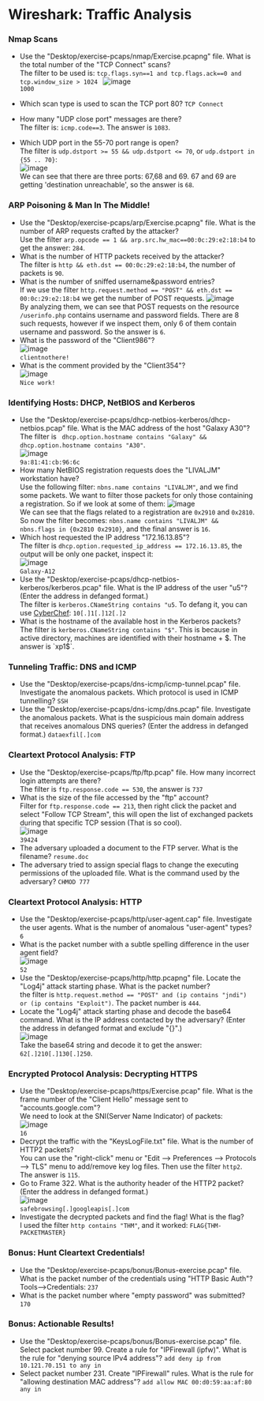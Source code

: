 # Wireshark: Traffic Analysis

### Nmap Scans
- Use the "Desktop/exercise-pcaps/nmap/Exercise.pcapng" file. What is the total number of the "TCP Connect" scans? <br />
The filter to be used is: `tcp.flags.syn==1 and tcp.flags.ack==0 and tcp.window_size > 1024 `
![image](https://github.com/user-attachments/assets/25440297-bea5-42af-91d3-aee1b3aa7428)<br />
`1000`

- Which scan type is used to scan the TCP port 80? `TCP Connect`
- How many "UDP close port" messages are there? <br />
The filter is: `icmp.code==3`. The answer is `1083`.
- Which UDP port in the 55-70 port range is open? <br />
The filter is `udp.dstport >= 55 && udp.dstport <= 70`, or `udp.dstport in {55 .. 70}`: <br />
![image](https://github.com/user-attachments/assets/df170f19-2ab3-4508-afc1-de7645371a9b)<br />
We can see that there are three ports: 67,68 and 69. 67 and 69 are getting 'destination unreachable', so the answer is `68`.


### ARP Poisoning & Man In The Middle!
- Use the "Desktop/exercise-pcaps/arp/Exercise.pcapng" file. What is the number of ARP requests crafted by the attacker? <br />
Use the filter `arp.opcode == 1 && arp.src.hw_mac==00:0c:29:e2:18:b4` to get the answer: `284`.
- What is the number of HTTP packets received by the attacker? <br />
The filter is `http && eth.dst == 00:0c:29:e2:18:b4`, the number of packets is `90`.
- What is the number of sniffed username&password entries? <br />
If we use the filter `http.request.method == "POST" && eth.dst == 00:0c:29:e2:18:b4` we get the number of POST requests. 
![image](https://github.com/user-attachments/assets/c9f7224a-9a19-4100-b45a-49a32a3877f5) <br />
By analyzing them, we can see that POST requests on the resource `/userinfo.php` contains username and password fields. There are 8 such requests, however if we inspect them, only 6 of them contain username and password. So the answer is `6`.
- What is the password of the "Client986"? <br />
![image](https://github.com/user-attachments/assets/874b593f-50b4-4ea3-9be8-6b0f54e5a038)<br />
`clientnothere!`
- What is the comment provided by the "Client354"? <br />
![image](https://github.com/user-attachments/assets/d8a0ef2d-a4cd-4a20-915d-fa63e6e9ae26) <br />
`Nice work!`

### Identifying Hosts: DHCP, NetBIOS and Kerberos
- Use the "Desktop/exercise-pcaps/dhcp-netbios-kerberos/dhcp-netbios.pcap" file. What is the MAC address of the host "Galaxy A30"? <br />
The filter is ` dhcp.option.hostname contains "Galaxy" && dhcp.option.hostname contains "A30"`. <br />
![image](https://github.com/user-attachments/assets/a37bda3e-782b-4554-b96f-43f9321dbab9)<br />
`9a:81:41:cb:96:6c`
- How many NetBIOS registration requests does the "LIVALJM" workstation have? <br />
Use the following filter: `nbns.name contains "LIVALJM"`, and we find some packets. We want to filter those packets for only those containing a registration. So if we look at some of them: 
![image](https://github.com/user-attachments/assets/a46b6669-3f32-4f18-9d6a-b0ec95b4d486)<br />
We can see that the flags related to a registration are `0x2910` and `0x2810`. So now the filter becomes: `nbns.name contains "LIVALJM" && nbns.flags in {0x2810 0x2910}`, and the final answer is `16`. 
- Which host requested the IP address "172.16.13.85"? <br />
The filter is `dhcp.option.requested_ip_address == 172.16.13.85`, the output will be only one packet, inspect it: <br />
![image](https://github.com/user-attachments/assets/45d0c654-ac16-4173-bb2e-d5b52bd32cdf) <br />
`Galaxy-A12`
- Use the "Desktop/exercise-pcaps/dhcp-netbios-kerberos/kerberos.pcap" file. What is the IP address of the user "u5"? (Enter the address in defanged format.) <br />
The filter is `kerberos.CNameString contains "u5`. To defang it, you can use [CyberChef](https://gchq.github.io/CyberChef/): `10[.]1[.]12[.]2`
- What is the hostname of the available host in the Kerberos packets? <br />
The filter is `kerberos.CNameString contains "$"`. This is because in active directory, machines are identified with their hostname + $. The answer is `xp1$`.

### Tunneling Traffic: DNS and ICMP
- Use the "Desktop/exercise-pcaps/dns-icmp/icmp-tunnel.pcap" file. Investigate the anomalous packets. Which protocol is used in ICMP tunnelling? `SSH`
- Use the "Desktop/exercise-pcaps/dns-icmp/dns.pcap" file. Investigate the anomalous packets. What is the suspicious main domain address that receives anomalous DNS queries? (Enter the address in defanged format.) `dataexfil[.]com`

### Cleartext Protocol Analysis: FTP
- Use the "Desktop/exercise-pcaps/ftp/ftp.pcap" file. How many incorrect login attempts are there? <br />
The filter is `ftp.response.code == 530`, the answer is `737`
- What is the size of the file accessed by the "ftp" account? <br />
Filter for `ftp.response.code == 213`, then right click the packet and select "Follow TCP Stream", this will open the list of exchanged packets during that specific TCP session (That is so cool). <br />
![image](https://github.com/user-attachments/assets/7fb69cd4-6780-4df6-b04d-a996b2eacd82)<br />
`39424`
- The adversary uploaded a document to the FTP server. What is the filename? `resume.doc`
- The adversary tried to assign special flags to change the executing permissions of the uploaded file. What is the command used by the adversary? `CHMOD 777`

### Cleartext Protocol Analysis: HTTP
- Use the "Desktop/exercise-pcaps/http/user-agent.cap" file. Investigate the user agents. What is the number of anomalous  "user-agent" types? `6`
- What is the packet number with a subtle spelling difference in the user agent field? <br /> 
![image](https://github.com/user-attachments/assets/6da5b72a-175e-4cf5-8659-2296f8944c31)<br />
`52`
- Use the "Desktop/exercise-pcaps/http/http.pcapng" file. Locate the "Log4j" attack starting phase. What is the packet number? <br />
the filter is `http.request.method == "POST" and (ip contains "jndi") or (ip contains "Exploit")`. The packet number is `444`.
- Locate the "Log4j" attack starting phase and decode the base64 command. What is the IP address contacted by the adversary? (Enter the address in defanged format and exclude "{}".) <br />
![image](https://github.com/user-attachments/assets/14e76819-80bd-4919-a646-d4f1f4a6ca8c) <br />
Take the base64 string and decode it to get the answer: `62[.]210[.]130[.]250`.


### Encrypted Protocol Analysis: Decrypting HTTPS
- Use the "Desktop/exercise-pcaps/https/Exercise.pcap" file. What is the frame number of the "Client Hello" message sent to "accounts.google.com"? <br />
We need to look at the SNI(Server Name Indicator) of packets: <br />
![image](https://github.com/user-attachments/assets/7d7ffa46-0595-4d4d-9506-e346a78f2e92)<br />
`16`
- Decrypt the traffic with the "KeysLogFile.txt" file. What is the number of HTTP2 packets? <br />
You can use the "right-click" menu or "Edit --> Preferences --> Protocols --> TLS" menu to add/remove key log files. Then use the filter `http2`. The answer is `115`.
- Go to Frame 322. What is the authority header of the HTTP2 packet? (Enter the address in defanged format.) <br />
![image](https://github.com/user-attachments/assets/71d8dc7f-5091-4e5f-9b98-ec86c0af65c0)<br />
`safebrowsing[.]googleapis[.]com`
- Investigate the decrypted packets and find the flag! What is the flag?<br />
I used the filter `http contains "THM"`, and it worked: `FLAG{THM-PACKETMASTER}`

### Bonus: Hunt Cleartext Credentials!
- Use the "Desktop/exercise-pcaps/bonus/Bonus-exercise.pcap" file. What is the packet number of the credentials using "HTTP Basic Auth"? Tools-->Credentials: `237`
- What is the packet number where "empty password" was submitted? `170`

### Bonus: Actionable Results!
- Use the "Desktop/exercise-pcaps/bonus/Bonus-exercise.pcap" file. Select packet number 99. Create a rule for "IPFirewall (ipfw)". What is the rule for "denying source IPv4 address"? `add deny ip from 10.121.70.151 to any in`
- Select packet number 231. Create "IPFirewall" rules. What is the rule for "allowing destination MAC address"? `add allow MAC 00:d0:59:aa:af:80 any in`
